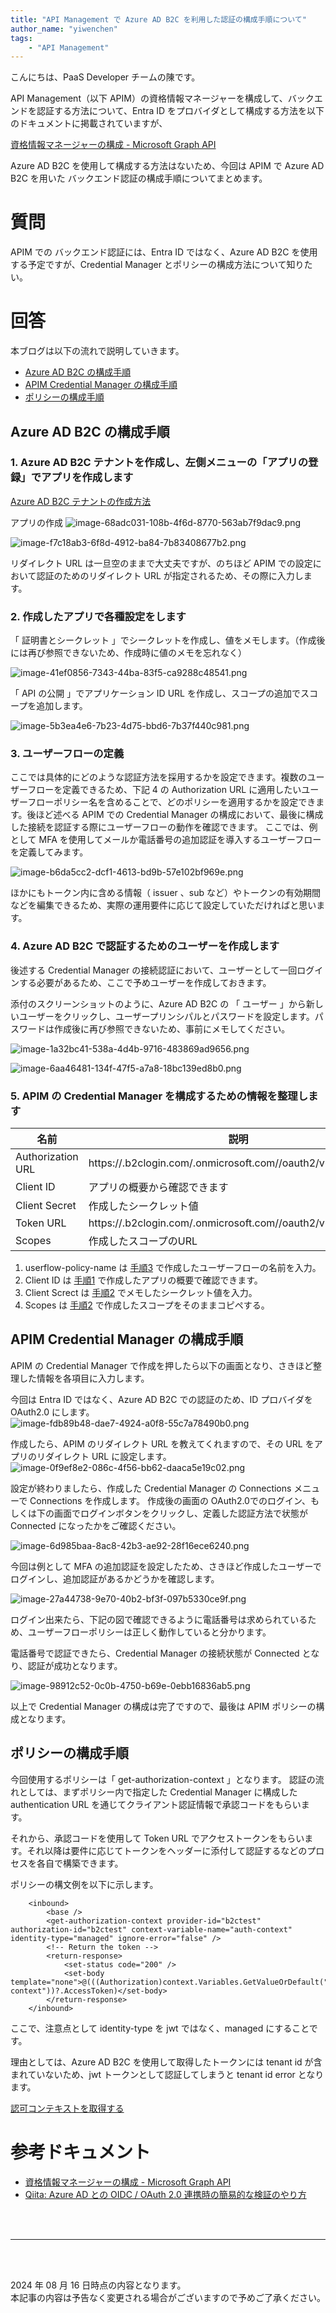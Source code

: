 ```yaml
---
title: "API Management で Azure AD B2C を利用した認証の構成手順について"
author_name: "yiwenchen"
tags:
    - "API Management"
---
```

こんにちは、PaaS Developer チームの陳です。

API Management（以下 APIM）の資格情報マネージャーを構成して、バックエンドを認証する方法について、Entra ID をプロバイダとして構成する方法を以下のドキュメントに掲載されていますが、

[資格情報マネージャーの構成 - Microsoft Graph API](https://learn.microsoft.com/ja-jp/azure/api-management/credentials-how-to-azure-ad)

Azure AD B2C を使用して構成する方法はないため、今回は APIM で Azure AD B2C を用いた バックエンド認証の構成手順についてまとめます。


# 質問
APIM での バックエンド認証には、Entra ID ではなく、Azure AD B2C を使用する予定ですが、Credential Manager とポリシーの構成方法について知りたい。

# 回答
本ブログは以下の流れで説明していきます。

- [Azure AD B2C の構成手順](#azureAD)
- [APIM Credential Manager の構成手順](#APIM)
- [ポリシーの構成手順](#policy)

## Azure AD B2C の構成手順 <a id="azureAD"></a>

### 1. Azure AD B2C テナントを作成し、左側メニューの「アプリの登録」でアプリを作成します <a id="step1"></a>

[Azure AD B2C テナントの作成方法](https://learn.microsoft.com/ja-jp/azure/active-directory-b2c/tutorial-create-tenant?WT.mc_id=Portal-Microsoft_AAD_B2CAdmin)　<br>


アプリの作成
![image-68adc031-108b-4f6d-8770-563ab7f9dac9.png]({{site.baseurl}}/media/2024/08/image-68adc031-108b-4f6d-8770-563ab7f9dac9.png)

![image-f7c18ab3-6f8d-4912-ba84-7b83408677b2.png]({{site.baseurl}}/media/2024/08/image-f7c18ab3-6f8d-4912-ba84-7b83408677b2.png)

リダイレクト URL は一旦空のままで大丈夫ですが、のちほど APIM での設定において認証のためのリダイレクト URL が指定されるため、その際に入力します。

### 2. 作成したアプリで各種設定をします <a id="step2"></a>


「 証明書とシークレット 」でシークレットを作成し、値をメモします。（作成後には再び参照できないため、作成時に値のメモを忘れなく）

![image-41ef0856-7343-44ba-83f5-ca9288c48541.png]({{site.baseurl}}/media/2024/08/image-41ef0856-7343-44ba-83f5-ca9288c48541.png)

「 API の公開 」でアプリケーション ID URL を作成し、スコープの追加でスコープを追加します。

![image-5b3ea4e6-7b23-4d75-bbd6-7b37f440c981.png]({{site.baseurl}}/media/2024/08/image-5b3ea4e6-7b23-4d75-bbd6-7b37f440c981.png)

### 3. ユーザーフローの定義 <a id="step3"></a>

ここでは具体的にどのような認証方法を採用するかを設定できます。複数のユーザーフローを定義できるため、下記 4 の Authorization URL に適用したいユーザーフローポリシー名を含めることで、どのポリシーを適用するかを設定できます。後ほど述べる APIM での Credential Manager の構成において、最後に構成した接続を認証する際にユーザーフローの動作を確認できます。
ここでは、例として MFA を使用してメールか電話番号の追加認証を導入するユーザーフローを定義してみます。

![image-b6da5cc2-dcf1-4613-bd9b-57e102bf969e.png]({{site.baseurl}}/media/2024/08/image-b6da5cc2-dcf1-4613-bd9b-57e102bf969e.png)

ほかにもトークン内に含める情報（ issuer 、sub など）やトークンの有効期間などを編集できるため、実際の運用要件に応じて設定していただければと思います。

### 4. Azure AD B2C で認証するためのユーザーを作成します <a id="step4"></a>


後述する Credential Manager の接続認証において、ユーザーとして一回ログインする必要があるため、ここで予めユーザーを作成しておきます。

添付のスクリーンショットのように、Azure AD B2C の 「 ユーザー 」から新しいユーザーをクリックし、ユーザープリンシパルとパスワードを設定します。パスワードは作成後に再び参照できないため、事前にメモしてください。

![image-1a32bc41-538a-4d4b-9716-483869ad9656.png]({{site.baseurl}}/media/2024/08/image-1a32bc41-538a-4d4b-9716-483869ad9656.png)

![image-6aa46481-134f-47f5-a7a8-18bc139ed8b0.png]({{site.baseurl}}/media/2024/08/image-6aa46481-134f-47f5-a7a8-18bc139ed8b0.png)

### 5. APIM の Credential Manager を構成するための情報を整理します <a id="step5"></a>

| 名前           | 説明                                                                 |
|----------------|----------------------------------------------------------------------|
| Authorization URL | https://<tenant name>.b2clogin.com/<tenant name>.onmicrosoft.com/<userflow-policy-name>/oauth2/v2.0/authorize |
| Client ID      | アプリの概要から確認できます                                        |
| Client Secret  | 作成したシークレット値                                               |
| Token URL      | https://<tenant name>.b2clogin.com/<tenant name>.onmicrosoft.com/<userflow-policy-name>/oauth2/v2.0/token |
| Scopes         | 作成したスコープのURL                                               |



1. userflow-policy-name は [手順3](#step3) で作成したユーザーフローの名前を入力。
2. Client ID は [手順1](#step1) で作成したアプリの概要で確認できます。
3. Client Screct は [手順2](#step2) でメモしたシークレット値を入力。
4. Scopes は [手順2](#step2) で作成したスコープをそのままコピペする。

## APIM Credential Manager の構成手順 <a id="APIM"></a>

APIM の Credential Manager で作成を押したら以下の画面となり、さきほど整理した情報を各項目に入力します。

今回は Entra ID ではなく、Azure AD B2C での認証のため、ID プロバイダを OAuth2.0 にします。
![image-fdb89b48-dae7-4924-a0f8-55c7a78490b0.png]({{site.baseurl}}/media/2024/08/image-fdb89b48-dae7-4924-a0f8-55c7a78490b0.png)

作成したら、APIM のリダイレクト URL を教えてくれますので、その URL をアプリのリダイレクト URL に設定します。
![image-0f9ef8e2-086c-4f56-bb62-daaca5e19c02.png]({{site.baseurl}}/media/2024/08/image-0f9ef8e2-086c-4f56-bb62-daaca5e19c02.png)

設定が終わりましたら、作成した Credential Manager の Connections メニューで Connections を作成します。
作成後の画面の OAuth2.0でのログイン、もしくは下の画面でログインボタンをクリックし、定義した認証方法で状態が Connected になったかをご確認ください。

![image-6d985baa-8ac8-42b3-ae92-28f16ece6240.png]({{site.baseurl}}/media/2024/08/image-6d985baa-8ac8-42b3-ae92-28f16ece6240.png)

今回は例として MFA の追加認証を設定したため、さきほど作成したユーザーでログインし、追加認証があるかどうかを確認します。

![image-27a44738-9e70-40b2-bf3f-097b5330ce9f.png]({{site.baseurl}}/media/2024/08/image-27a44738-9e70-40b2-bf3f-097b5330ce9f.png)

ログイン出来たら、下記の図で確認できるように電話番号は求められているため、ユーザーフローポリシーは正しく動作していると分かります。

電話番号で認証できたら、Credential Manager の接続状態が Connected となり、認証が成功となります。

![image-98912c52-0c0b-4750-b69e-0ebb16836ab5.png]({{site.baseurl}}/media/2024/08/image-98912c52-0c0b-4750-b69e-0ebb16836ab5.png)

以上で Credential Manager の構成は完了ですので、最後は APIM ポリシーの構成となります。

## ポリシーの構成手順<a id="policy"></a>
今回使用するポリシーは「 get-authorization-context 」となります。
認証の流れとしては、まずポリシー内で指定した Credential Manager に構成した authentication URL を通じてクライアント認証情報で承認コードをもらいます。

それから、承認コードを使用して Token URL でアクセストークンをもらいます。それ以降は要件に応じてトークンをヘッダーに添付して認証するなどのプロセスを各自で構築できます。

ポリシーの構文例を以下に示します。

```
    <inbound>
        <base />
        <get-authorization-context provider-id="b2ctest" authorization-id="b2ctest" context-variable-name="auth-context" identity-type="managed" ignore-error="false" />
        <!-- Return the token -->
        <return-response>
            <set-status code="200" />
            <set-body template="none">@(((Authorization)context.Variables.GetValueOrDefault("auth-context"))?.AccessToken)</set-body>
        </return-response>
    </inbound>
```

ここで、注意点として identity-type を jwt ではなく、managed にすることです。

理由としては、Azure AD B2C を使用して取得したトークンには tenant id が含まれていないため、jwt トークンとして認証してしまうと tenant id error となります。

[認可コンテキストを取得する](https://learn.microsoft.com/ja-jp/azure/api-management/get-authorization-context-policy)





# 参考ドキュメント
- [資格情報マネージャーの構成 - Microsoft Graph API](https://learn.microsoft.com/ja-jp/azure/api-management/credentials-how-to-azure-ad)
- [Qiita: Azure AD との OIDC / OAuth 2.0 連携時の簡易的な検証のやり方](https://qiita.com/makotsur/items/cc42fda61d048d94384b)

<br>
<br>

---

<br>
<br>

2024 年 08 月 16 日時点の内容となります。<br>
本記事の内容は予告なく変更される場合がございますので予めご了承ください。

<br>
<br>